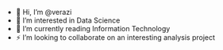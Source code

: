- 👋 Hi, I’m @verazi
- 👀 I’m interested in Data Science
- 🌱 I’m currently reading Information Technology
- ⚡ I’m looking to collaborate on an interesting analysis project

<!---
verazi/verazi is a ✨ special ✨ repository because its `README.md` (this file) appears on your GitHub profile.
You can click the Preview link to take a look at your changes.
--->
